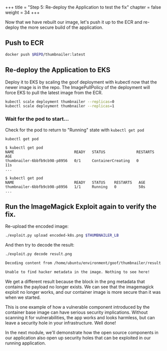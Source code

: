 +++
title = "Step 5: Re-deploy the Application to test the fix"
chapter = false
weight = 34
+++

Now that we have rebuilt our image, let's push it up to the ECR and re-deploy the more secure build of the application.
## Push to ECR
```sh
docker push $REPO/thumbnailer:latest
```

## Re-deploy the Application to EKS
Deploy it to EKS by scaling the goof deployment with kubectl now that the newer image is in the repo. The ImagePullPolicy of the deployment will force EKS to pull the latest image from the ECR.
```sh
kubectl scale deployment thumbnailer --replicas=0
kubectl scale deployment thumbnailer --replicas=1
```

### Wait for the pod to start...
Check for the pod to return to "Running" state with `kubectl get pod`

```sh
kubectl get pod
```

```
$ kubectl get pod
NAME                           READY   STATUS              RESTARTS   AGE
thumbnailer-6bbfb9cb98-p8956   0/1     ContainerCreating   0          11s
...

$ kubectl get pod
NAME                           READY   STATUS    RESTARTS   AGE
thumbnailer-6bbfb9cb98-p8956   1/1     Running   0          50s
...
```
## Run the ImageMagick Exploit again to verify the fix.

Re-upload the encoded image:
```sh
./exploit.py upload encoded-k8s.png $THUMBNAILER_LB

```

And then try to decode the result:
```sh
./exploit.py decode result.png                                                                                                                                             
```
```sh
Decoding content from /home/ubuntu/environment/goof/thumbnailer/result.png...

Unable to find hacker metadata in the image. Nothing to see here!
```

We get a different result because the block in the png metadata that contains the payload no longer exists. We can see that the imagemagick exploit no longer works, and our container image is more secure than it was when we started. 

This is one example of how a vulnerable component introduced by the container base image can have serious security implications. Without scanning it for vulnerabilities, the app works and looks harmless, but can leave a security hole in your infrastructure. Well done! 

In the next module, we'll demonstrate how the open source components in our application also open up security holes that can be exploited in our running application.

